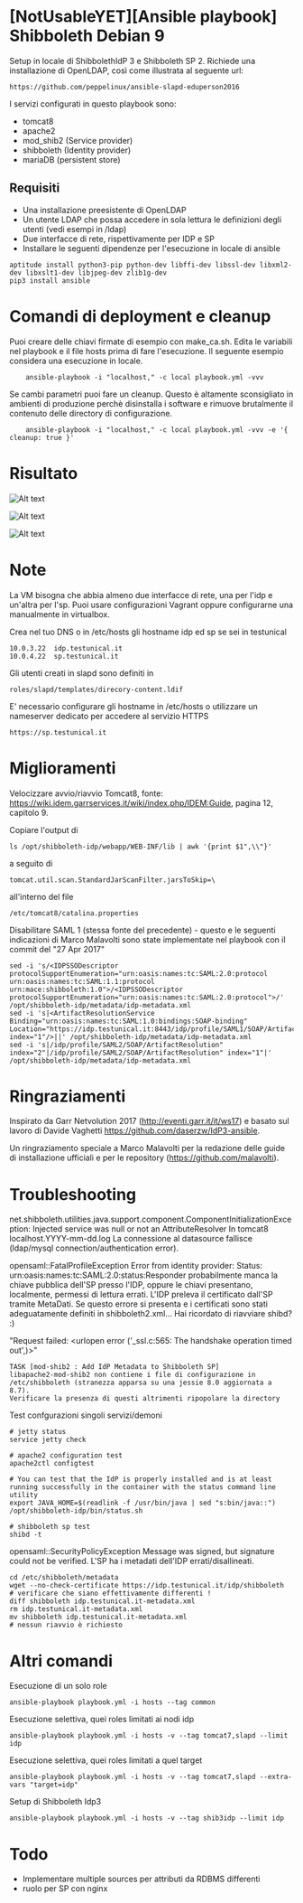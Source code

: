 [NotUsableYET][Ansible playbook] Shibboleth Debian 9 
======================================

Setup in locale di ShibbolethIdP 3 e Shibboleth SP 2.
Richiede una installazione di OpenLDAP, così come illustrata al seguente url:

````
https://github.com/peppelinux/ansible-slapd-eduperson2016
````

I servizi configurati in questo playbook sono:

- tomcat8
- apache2
- mod_shib2 (Service provider)
- shibboleth (Identity provider)
- mariaDB (persistent store)

Requisiti
---------

- Una installazione preesistente di OpenLDAP
- Un utente LDAP che possa accedere in sola lettura le definizioni degli utenti (vedi esempi in /ldap)
- Due interfacce di rete, rispettivamente per IDP e SP
- Installare le seguenti dipendenze per l'esecuzione in locale di ansible

````    
aptitude install python3-pip python-dev libffi-dev libssl-dev libxml2-dev libxslt1-dev libjpeg-dev zlib1g-dev
pip3 install ansible
````

Comandi di deployment e cleanup
===============================

Puoi creare delle chiavi firmate di esempio con make_ca.sh.
Edita le variabili nel playbook e il file hosts prima di fare l'esecuzione.
Il seguente esempio considera una esecuzione in locale.

````
    ansible-playbook -i "localhost," -c local playbook.yml -vvv
````

Se cambi parametri puoi fare un cleanup. 
Questo è altamente sconsigliato in ambienti di produzione perchè disinstalla i software e rimuove brutalmente il contenuto delle directory di configurazione.

````
    ansible-playbook -i "localhost," -c local playbook.yml -vvv -e '{ cleanup: true }'
````


Risultato
========================


![Alt text](images/1.png)

![Alt text](images/2.png)

![Alt text](images/3.png)


Note
========================

La VM bisogna che abbia almeno due interfacce di rete, una per l'idp e un'altra per l'sp. Puoi usare configurazioni Vagrant oppure configurarne una manualmente in virtualbox.

Crea nel tuo DNS o in /etc/hosts gli hostname idp ed sp se sei in testunical

    10.0.3.22  idp.testunical.it
    10.0.4.22  sp.testunical.it

Gli utenti creati in slapd sono definiti in
    
    roles/slapd/templates/direcory-content.ldif

E' necessario configurare gli hostname in /etc/hosts o utilizzare un nameserver dedicato per accedere al servizio HTTPS
    
    https://sp.testunical.it

Miglioramenti
========================

Velocizzare avvio/riavvio Tomcat8, fonte: https://wiki.idem.garrservices.it/wiki/index.php/IDEM:Guide, pagina 12, capitolo 9.
  
Copiare l'output di
    
    ls /opt/shibboleth-idp/webapp/WEB-INF/lib | awk '{print $1",\\"}'
  
a seguito di
    
    tomcat.util.scan.StandardJarScanFilter.jarsToSkip=\
      
all'interno del file 
    
    /etc/tomcat8/catalina.properties

Disabilitare SAML 1 (stessa fonte del precedente) - questo e le seguenti indicazioni di Marco Malavolti sono state implementate nel playbook con il commit del "27 Apr 2017"
    
    sed -i 's/<IDPSSODescriptor protocolSupportEnumeration="urn:oasis:names:tc:SAML:2.0:protocol urn:oasis:names:tc:SAML:1.1:protocol urn:mace:shibboleth:1.0">/<IDPSSODescriptor protocolSupportEnumeration="urn:oasis:names:tc:SAML:2.0:protocol">/' /opt/shibboleth-idp/metadata/idp-metadata.xml 
    sed -i 's|<ArtifactResolutionService Binding="urn:oasis:names:tc:SAML:1.0:bindings:SOAP-binding" Location="https://idp.testunical.it:8443/idp/profile/SAML1/SOAP/ArtifactResolution" index="1"/>||' /opt/shibboleth-idp/metadata/idp-metadata.xml 
    sed -i 's|/idp/profile/SAML2/SOAP/ArtifactResolution" index="2"|/idp/profile/SAML2/SOAP/ArtifactResolution" index="1"|' /opt/shibboleth-idp/metadata/idp-metadata.xml

	
Ringraziamenti
========================

Inspirato da Garr Netvolution 2017 (http://eventi.garr.it/it/ws17) e basato sul lavoro di Davide Vaghetti https://github.com/daserzw/IdP3-ansible.

Un ringraziamento speciale a Marco Malavolti per la redazione delle guide di installazione ufficiali e per le repository (https://github.com/malavolti).

Troubleshooting
========================

net.shibboleth.utilities.java.support.component.ComponentInitializationException: Injected service was null or not an AttributeResolver
    In tomcat8 localhost.YYYY-mm-dd.log
    La connessione al datasource fallisce (ldap/mysql connection/authentication error).

opensaml::FatalProfileException
    Error from identity provider: 
    Status: urn:oasis:names:tc:SAML:2.0:status:Responder
    probabilmente manca la chiave pubblica dell'SP presso l'IDP, oppure le chiavi presentano, localmente, permessi di 
    lettura errati. L'IDP preleva il certificato dall'SP tramite MetaDati. Se questo errore si presenta e i certificati sono     stati adeguatamente definiti in shibboleth2.xml... Hai ricordato di riavviare shibd? :)

"Request failed: <urlopen error ('_ssl.c:565: The handshake operation timed out',)>"

    TASK [mod-shib2 : Add IdP Metadata to Shibboleth SP]
    libapache2-mod-shib2 non contiene i file di configurazione in /etc/shibboleth (stranezza apparsa su una jessie 8.0 aggiornata a 8.7). 
    Verificare la presenza di questi altrimenti ripopolare la directory

Test confgurazioni singoli servizi/demoni

````
# jetty status
service jetty check

# apache2 configuration test
apache2ctl configtest

# You can test that the IdP is properly installed and is at least running successfully in the container with the status command line utility 
export JAVA_HOME=$(readlink -f /usr/bin/java | sed "s:bin/java::")
/opt/shibboleth-idp/bin/status.sh 

# shibboleth sp test
shibd -t

````

opensaml::SecurityPolicyException
Message was signed, but signature could not be verified.
L'SP ha i metadati dell'IDP errati/disallineati.
		
	cd /etc/shibboleth/metadata
	wget --no-check-certificate https://idp.testunical.it/idp/shibboleth
	# verificare che siano effettivamente differenti !
	diff shibboleth idp.testunical.it-metadata.xml 
	rm idp.testunical.it-metadata.xml 
	mv shibboleth idp.testunical.it-metadata.xml 
	# nessun riavvio è richiesto

Altri comandi
========================

Esecuzione di un solo role
    
    ansible-playbook playbook.yml -i hosts --tag common

Esecuzione selettiva, quei roles limitati ai nodi idp
    
    ansible-playbook playbook.yml -i hosts -v --tag tomcat7,slapd --limit idp
    
Esecuzione selettiva, quei roles limitati a quel target

    ansible-playbook playbook.yml -i hosts -v --tag tomcat7,slapd --extra-vars "target=idp"

Setup di Shibboleth Idp3
    
    ansible-playbook playbook.yml -i hosts -v --tag shib3idp --limit idp 

Todo
====

- Implementare multiple sources per attributi da RDBMS differenti
- ruolo per SP con nginx
